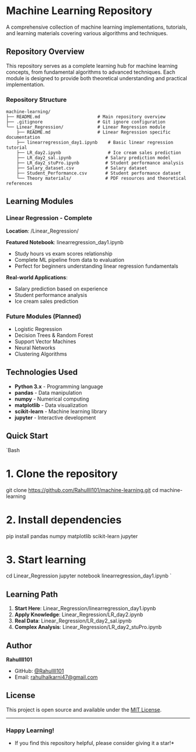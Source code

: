 ﻿#  Machine Learning Repository

A comprehensive collection of machine learning implementations, tutorials, and learning materials covering various algorithms and techniques.

##  Repository Overview

This repository serves as a complete learning hub for machine learning concepts, from fundamental algorithms to advanced techniques. Each module is designed to provide both theoretical understanding and practical implementation.



### Repository Structure

```
machine-learning/
├── README.md                      # Main repository overview
├── .gitignore                     # Git ignore configuration
└── Linear_Regression/             # Linear Regression module
    ├── README.md                  # Linear Regression specific documentation
    ├── linearregression_day1.ipynb    # Basic linear regression tutorial
    ├── LR_day2.ipynb                  # Ice cream sales prediction
    ├── LR_day2_sal.ipynb             # Salary prediction model
    ├── LR_day2_stuPro.ipynb          # Student performance analysis
    ├── Salary_dataset.csv            # Salary dataset
    ├── Student_Performance.csv       # Student performance dataset
    └── Theory materials/             # PDF resources and theoretical references
```



##  Learning Modules

###  Linear Regression -  Complete
**Location**: /Linear_Regression/

**Featured Notebook**: linearregression_day1.ipynb
- Study hours vs exam scores relationship
- Complete ML pipeline from data to evaluation
- Perfect for beginners understanding linear regression fundamentals

**Real-world Applications**:
- Salary prediction based on experience
- Student performance analysis
- Ice cream sales prediction

###  Future Modules (Planned)
- Logistic Regression
- Decision Trees & Random Forest
- Support Vector Machines
- Neural Networks
- Clustering Algorithms

##  Technologies Used
- **Python 3.x** - Programming language
- **pandas** - Data manipulation
- **numpy** - Numerical computing  
- **matplotlib** - Data visualization
- **scikit-learn** - Machine learning library
- **jupyter** - Interactive development

##  Quick Start

`Bash
# 1. Clone the repository
git clone https://github.com/Rahullll101/machine-learning.git
cd machine-learning

# 2. Install dependencies
pip install pandas numpy matplotlib scikit-learn jupyter

# 3. Start learning
cd Linear_Regression
jupyter notebook linearregression_day1.ipynb
`

##  Learning Path

1. **Start Here**: Linear_Regression/linearregression_day1.ipynb
2. **Apply Knowledge**: Linear_Regression/LR_day2.ipynb 
3. **Real Data**: Linear_Regression/LR_day2_sal.ipynb
4. **Complex Analysis**: Linear_Regression/LR_day2_stuPro.ipynb

##  Author
**Rahullll101**
- GitHub: [@Rahullll101](https://github.com/Rahullll101)
- Email: rahulhalkarni47@gmail.com

##  License
This project is open source and available under the [MIT License](LICENSE).

---
###  Happy Learning!
* If you find this repository helpful, please consider giving it a star!*
